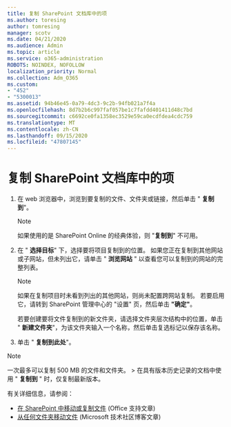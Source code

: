 ```yaml
---
title: 复制 SharePoint 文档库中的项
ms.author: toresing
author: tomresing
manager: scotv
ms.date: 04/21/2020
ms.audience: Admin
ms.topic: article
ms.service: o365-administration
ROBOTS: NOINDEX, NOFOLLOW
localization_priority: Normal
ms.collection: Adm_O365
ms.custom:
- "452"
- "5300013"
ms.assetid: 94b46e45-0a79-4dc3-9c2b-94fb021a7f4a
ms.openlocfilehash: 8d7b2b6c997faf057be1c7fafdd401411d48c7bd
ms.sourcegitcommit: c6692ce0fa1358ec3529e59ca0ecdfdea4cdc759
ms.translationtype: MT
ms.contentlocale: zh-CN
ms.lasthandoff: 09/15/2020
ms.locfileid: "47807145"
---
```

# <a name="copy-items-in-a-sharepoint-document-library"></a>复制 SharePoint 文档库中的项

1. 在 web 浏览器中，浏览到要复制的文件、文件夹或链接，然后单击 " **复制到**"。

    > [!NOTE]
    > 如果使用的是 SharePoint Online 的经典体验，则 "**复制到**" 不可用。
  
2. 在 " **选择目标**" 下，选择要将项目复制到的位置。 如果您正在复制到其他网站或子网站，但未列出它，请单击 " **浏览网站** " 以查看您可以复制到的网站的完整列表。

    > [!NOTE]
    > 如果在复制项目时未看到列出的其他网站，则尚未配置跨网站复制。 若要启用它，请转到 SharePoint 管理中心的 "设置" 页，然后单击 **"确定"**。
  
    若要创建要将文件复制到的新文件夹，请选择文件夹层次结构中的位置，单击 " **新建文件夹**"，为该文件夹输入一个名称，然后单击复选标记以保存该名称。

3. 单击 " **复制到此处**"。

> [!NOTE]
> 一次最多可以复制 500 MB 的文件和文件夹。 > 在具有版本历史记录的文档中使用 " **复制到** " 时，仅复制最新版本。
  
有关详细信息，请参阅：

 - [在 SharePoint 中移动或复制文件](https://support.office.com/article/move-or-copy-files-in-sharepoint-00e2f483-4df3-46be-a861-1f5f0c1a87bc) (Office 支持文章) 
 - [从任何文件夹移动文件](https://techcommunity.microsoft.com/t5/Microsoft-SharePoint-Blog/Now-move-files-anywhere-in-Office-365-SharePoint-and-OneDrive/ba-p/146973) (Microsoft 技术社区博客文章)    